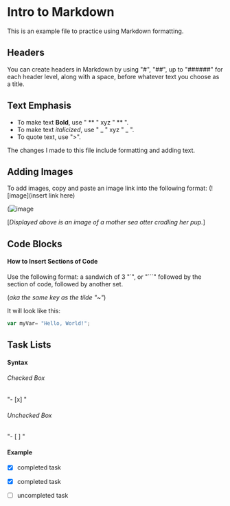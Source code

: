 # Intro to Markdown
This is an example file to practice using Markdown formatting. 

## Headers
You can create headers in Markdown by using "#", "##", up to "######" for each header level, along with a space, before whatever text you choose as a title. 

## Text Emphasis

- To make text **Bold**, use " ** " xyz " ** ".
- To make text _italicized_, use " _ " xyz " _ ".
- To quote text, use ">".

The changes I made to this file include formatting and adding text.

## Adding Images
To add images, copy and paste an image link into the following format: (![image](insert link here)

(![image](https://github.com/user-attachments/assets/fc724f1c-adb6-4bfa-b24b-a2936acdb7ed)

[_Displayed above is an image of a mother sea otter cradling her pup._]

## Code Blocks

#### How to Insert Sections of Code

Use the following format: a sandwich of 3 "`", or  "```" followed by the section of code, followed by another set.

(_aka the same key as the tilde "~"_)

It will look like this: 

```javascript
var myVar= "Hello, World!";
```

## Task Lists
#### Syntax
###### Checked Box
"- [x] "
###### Unchecked Box
"- [ ] "
#### Example
 - [x] completed task
 - [x] completed task
 - [ ] uncompleted task











